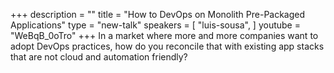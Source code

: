 +++
description = ""
title = "How to DevOps on Monolith Pre-Packaged Applications"
type = "new-talk"
speakers = [
        "luis-sousa",
]
youtube = "WeBqB_0oTro"
+++
In a market where more and more companies want to adopt DevOps practices, how do you reconcile that with existing app stacks that are not cloud and automation friendly?